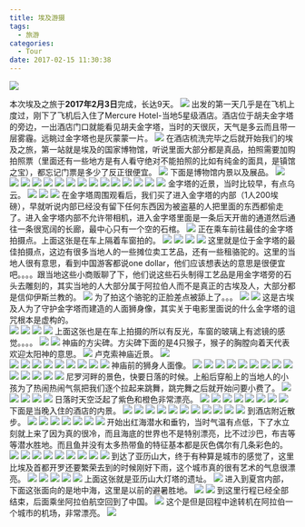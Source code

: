 ```yaml
---
title: 埃及游摄
tags:
  - 旅游
categories:
  - Tour
date: 2017-02-15 11:30:38
---
```


![](http://image.psdpi.com/photo/egypt/cover.jpg-1920)

<!-- more -->

本次埃及之旅于**2017年2月3日**完成，长达9天。 
![](http://image.psdpi.com/photo/egypt/258.jpg-1920) 
出发的第一天几乎是在飞机上度过，刚下了飞机后入住了Mercure Hotel-当地5星级酒店。酒店位于胡夫金字塔的旁边，一出酒店门口就能看见胡夫金字塔，当时的天很灰，天气是多云而且带一层雾霾。远眺过金字塔也是灰蒙蒙一片。 
![](http://image.psdpi.com/photo/egypt/271.jpg-1920) 
在酒店梳洗完毕之后就开始我们的埃及之旅，第一站就是埃及的国家博物馆，听说里面大部分都是真品，拍照需要加购拍照票（里面还有一些地方是有人看守绝对不能拍照的比如有纯金的面具，是镇馆之宝），都忘记门票是多少了反正很便宜。 
![](http://image.psdpi.com/photo/egypt/281.jpg-1920) 
下面是博物馆内景以及展品。 
![](http://image.psdpi.com/photo/egypt/353.jpg-1920) 
![](http://image.psdpi.com/photo/egypt/354.jpg-1920) 
![](http://image.psdpi.com/photo/egypt/355.jpg-1920) 
![](http://image.psdpi.com/photo/egypt/356.jpg-1920) 
![](http://image.psdpi.com/photo/egypt/357.jpg-1920) 
![](http://image.psdpi.com/photo/egypt/361.jpg-1920) 
![](http://image.psdpi.com/photo/egypt/362.jpg-1920) 
![](http://image.psdpi.com/photo/egypt/365.jpg-1920) 
![](http://image.psdpi.com/photo/egypt/366.jpg-1920) 
![](http://image.psdpi.com/photo/egypt/370.jpg-1920) 
![](http://image.psdpi.com/photo/egypt/374.jpg-1920) 
![](http://image.psdpi.com/photo/egypt/375.jpg-1920) 
![](http://image.psdpi.com/photo/egypt/386.jpg-1920) 
![](http://image.psdpi.com/photo/egypt/389.jpg-1920) 
![](http://image.psdpi.com/photo/egypt/390.jpg-1920) 
金字塔的近景，当时比较早，有点乌云。 
![](http://image.psdpi.com/photo/egypt/435.jpg-1920) 
![](http://image.psdpi.com/photo/egypt/439.jpg-1920) 
![](http://image.psdpi.com/photo/egypt/461.jpg-1920) 
在金字塔周围观看后，我们买了进入金字塔的内部（1人200埃磅），早就听说内部已经没有留下任何东西因为被盗墓的人把里面的东西都偷走了。进入金字塔内部不允许带相机，进入金字塔里面是一条后天开凿的通道然后通往一条很宽阔的长廊，最中心只有一个空的石棺。 
![](http://image.psdpi.com/photo/egypt/472.jpg-1920) 
正在乘车前往最佳的金字塔拍摄点。上面这张是在车上隔着车窗拍的。 
![](http://image.psdpi.com/photo/egypt/473.jpg-1920)
![](http://image.psdpi.com/photo/egypt/503.jpg-1920)
![](http://image.psdpi.com/photo/egypt/506.jpg-1920)
![](http://image.psdpi.com/photo/egypt/511.jpg-1920) 
这里就是位于金字塔的最佳拍摄点，这边有很多当地人的一些摊位卖工艺品，还有一些租骆驼的。这里的当地人很有意思，看到中国游客都说one dollar，他们应该想表达的意思是很便宜吧。。。。跟当地这些小商贩聊了下，他们说这些石头制得工艺品是用金字塔旁的石头去雕刻的，其实当地的人大部分属于阿拉伯人而不是真正的古埃及人，大部分都是信仰伊斯兰教的。 
![](http://image.psdpi.com/photo/egypt/513.jpg-1920) 
为了拍这个骆驼的正脸差点被舔上了。。。 
![](http://image.psdpi.com/photo/egypt/521.jpg-1920) 
![](http://image.psdpi.com/photo/egypt/528.jpg-1920) 
这是古埃及人为了守护金字塔而建造的人面狮身像，其实关于电影里面说的什么金字塔的诅咒根本是虚构的。  
![](http://image.psdpi.com/photo/egypt/554.jpg-1920) 
![](http://image.psdpi.com/photo/egypt/557.jpg-1920) 
![](http://image.psdpi.com/photo/egypt/559.jpg-1920) 
![](http://image.psdpi.com/photo/egypt/567.jpg-1920) 
上面这张也是在车上拍摄的所以有反光，车窗的玻璃上有滤镜的感觉。。。。 
![](http://image.psdpi.com/photo/egypt/576.jpg-1920) 
![](http://image.psdpi.com/photo/egypt/633.jpg-1920) 
神庙的方尖碑。方尖碑下面的是4只猴子，猴子的胸膛向着天代表欢迎太阳神的意思。 
![](http://image.psdpi.com/photo/egypt/635.jpg-1920) 
卢克索神庙近景。 
![](http://image.psdpi.com/photo/egypt/636.jpg-1920)  
![](http://image.psdpi.com/photo/egypt/646.jpg-1920)
![](http://image.psdpi.com/photo/egypt/655.jpg-1920)
![](http://image.psdpi.com/photo/egypt/658.jpg-1920)
![](http://image.psdpi.com/photo/egypt/663.jpg-1920)
![](http://image.psdpi.com/photo/egypt/666.jpg-1920)
![](http://image.psdpi.com/photo/egypt/674.jpg-1920)
![](http://image.psdpi.com/photo/egypt/676.jpg-1920)
![](http://image.psdpi.com/photo/egypt/711.jpg-1920)
![](http://image.psdpi.com/photo/egypt/719.jpg-1920)
神庙前的狮身人面像。 
![](http://image.psdpi.com/photo/egypt/730.jpg-1920)
![](http://image.psdpi.com/photo/egypt/731.jpg-1920)
![](http://image.psdpi.com/photo/egypt/739.jpg-1920)
![](http://image.psdpi.com/photo/egypt/759.jpg-1920)
![](http://image.psdpi.com/photo/egypt/763.jpg-1920)
![](http://image.psdpi.com/photo/egypt/774.jpg-1920)
![](http://image.psdpi.com/photo/egypt/780.jpg-1920)
![](http://image.psdpi.com/photo/egypt/782.jpg-1920)
![](http://image.psdpi.com/photo/egypt/784.jpg-1920)
![](http://image.psdpi.com/photo/egypt/788.jpg-1920)
![](http://image.psdpi.com/photo/egypt/798.jpg-1920)
![](http://image.psdpi.com/photo/egypt/811.jpg-1920)
![](http://image.psdpi.com/photo/egypt/812.jpg-1920)
![](http://image.psdpi.com/photo/egypt/838.jpg-1920)
尼罗河畔的景色，快要日落的时候。上船后穿船上的当地人的小孩为了热闹热闹气氛把我们逐个拉起来跳舞，跳完舞之后就开始问要小费了。 
![](http://image.psdpi.com/photo/egypt/859.jpg-1920)
![](http://image.psdpi.com/photo/egypt/871.jpg-1920)
![](http://image.psdpi.com/photo/egypt/872.jpg-1920)
![](http://image.psdpi.com/photo/egypt/874.jpg-1920)
![](http://image.psdpi.com/photo/egypt/881.jpg-1920)
日落时天空泛起了紫色和橙色非常漂亮。 
![](http://image.psdpi.com/photo/egypt/886.jpg-1920)
![](http://image.psdpi.com/photo/egypt/899.jpg-1920)
![](http://image.psdpi.com/photo/egypt/907.jpg-1920)
![](http://image.psdpi.com/photo/egypt/909.jpg-1920)
![](http://image.psdpi.com/photo/egypt/916.jpg-1920)
![](http://image.psdpi.com/photo/egypt/918.jpg-1920)
![](http://image.psdpi.com/photo/egypt/920.jpg-1920)
![](http://image.psdpi.com/photo/egypt/930.jpg-1920)
下面是当晚入住的酒店的内景。 
![](http://image.psdpi.com/photo/egypt/944.jpg-1920)
![](http://image.psdpi.com/photo/egypt/960.jpg-1920)
![](http://image.psdpi.com/photo/egypt/965.jpg-1920)
![](http://image.psdpi.com/photo/egypt/974.jpg-1920)
![](http://image.psdpi.com/photo/egypt/980.jpg-1920)
![](http://image.psdpi.com/photo/egypt/984.jpg-1920)
![](http://image.psdpi.com/photo/egypt/986.jpg-1920)
![](http://image.psdpi.com/photo/egypt/992.jpg-1920)
![](http://image.psdpi.com/photo/egypt/1038.jpg-1920)
![](http://image.psdpi.com/photo/egypt/1045.jpg-1920)
![](http://image.psdpi.com/photo/egypt/1052.jpg-1920)
到酒店附近散步。
![](http://image.psdpi.com/photo/egypt/1057.jpg-1920)
![](http://image.psdpi.com/photo/egypt/1064.jpg-1920)
![](http://image.psdpi.com/photo/egypt/1068.jpg-1920)
![](http://image.psdpi.com/photo/egypt/1073.jpg-1920)
![](http://image.psdpi.com/photo/egypt/1075.jpg-1920)
![](http://image.psdpi.com/photo/egypt/1078.jpg-1920) 
![](http://image.psdpi.com/photo/egypt/1112.jpg-1920)
开始出红海潜水和垂钓，当时气温有点低，下了水立刻就上来了因为真的很冷，而且海底的世界也不是特别漂亮，比不过沙巴，布吉等等潜水胜地。而且鱼并没有太多热带鱼的特征基本都是灰色偶尔有几条彩色的。 
![](http://image.psdpi.com/photo/egypt/1113.jpg-1920)
![](http://image.psdpi.com/photo/egypt/1150.jpg-1920)
![](http://image.psdpi.com/photo/egypt/1216.jpg-1920)
![](http://image.psdpi.com/photo/egypt/1219.jpg-1920)
![](http://image.psdpi.com/photo/egypt/1287.jpg-1920)
![](http://image.psdpi.com/photo/egypt/1288.jpg-1920)
![](http://image.psdpi.com/photo/egypt/1311.jpg-1920)
![](http://image.psdpi.com/photo/egypt/1351.jpg-1920) 
![](http://image.psdpi.com/photo/egypt/1412.jpg-1920)
到达了亚历山大，终于有种算是城市的感觉了，这里比埃及首都开罗还要繁荣去到的时候刚好下雨，这个城市真的很有艺术的气息很漂亮。
![](http://image.psdpi.com/photo/egypt/1423.jpg-1920)
![](http://image.psdpi.com/photo/egypt/1425.jpg-1920)
![](http://image.psdpi.com/photo/egypt/1426.jpg-1920)
![](http://image.psdpi.com/photo/egypt/1428.jpg-1920)
![](http://image.psdpi.com/photo/egypt/1431.jpg-1920)
上面这张就是亚历山大灯塔的遗址。 
![](http://image.psdpi.com/photo/egypt/1457.jpg-1920)
进入到夏宫内部，下面这张面向的是地中海，这里是以前的避暑胜地。 
![](http://image.psdpi.com/photo/egypt/1480.jpg-1920)
![](http://image.psdpi.com/photo/egypt/1482.jpg-1920)
到这里行程已经全部结束，后面乘坐阿拉伯航空回到了中国。
![](http://image.psdpi.com/photo/egypt/1528.jpg-1920)
这个是但是回程中途转机在阿拉伯一个城市的机场，非常漂亮。 
![](http://image.psdpi.com/photo/egypt/1529.jpg-1920) 